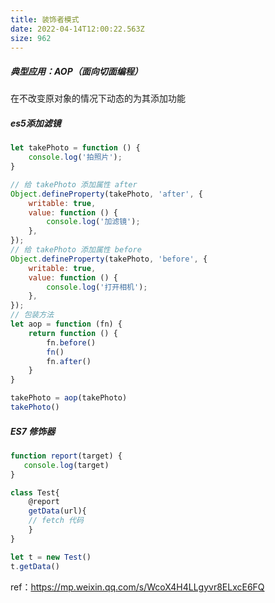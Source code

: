 ```yaml
---
title: 装饰者模式
date: 2022-04-14T12:00:22.563Z
size: 962
---
```

##### 典型应用：AOP（面向切面编程）

在不改变原对象的情况下动态的为其添加功能

##### es5添加滤镜

```js
let takePhoto = function () {
    console.log('拍照片');
}

// 给 takePhoto 添加属性 after
Object.defineProperty(takePhoto, 'after', {
    writable: true,
    value: function () {
        console.log('加滤镜');
    },
});
// 给 takePhoto 添加属性 before
Object.defineProperty(takePhoto, 'before', {
    writable: true,
    value: function () {
        console.log('打开相机');
    },
});
// 包装方法
let aop = function (fn) {
    return function () {
        fn.before()
        fn()
        fn.after()
    }
}

takePhoto = aop(takePhoto)
takePhoto()
```

##### ES7 修饰器

```js
function report(target) {
   console.log(target)
}

class Test{
    @report
    getData(url){
    // fetch 代码
    }
}

let t = new Test()
t.getData()
```

ref：https://mp.weixin.qq.com/s/WcoX4H4LLgyvr8ELxcE6FQ
